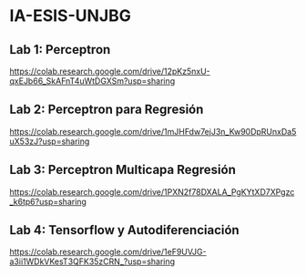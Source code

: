 # IA-ESIS-UNJBG

## Lab 1: Perceptron
https://colab.research.google.com/drive/12pKz5nxU-qxEJb66_SkAFnT4uWtDGXSm?usp=sharing

## Lab 2: Perceptron para Regresión
https://colab.research.google.com/drive/1mJHFdw7ejJ3n_Kw90DpRUnxDa5uX53zJ?usp=sharing

## Lab 3: Perceptron Multicapa Regresión
https://colab.research.google.com/drive/1PXN2f78DXALA_PgKYtXD7XPgzc_k6tp6?usp=sharing

## Lab 4: Tensorflow y Autodiferenciación
https://colab.research.google.com/drive/1eF9UVJG-a3ii1WDkVKesT3QFK35zCRN_?usp=sharing

